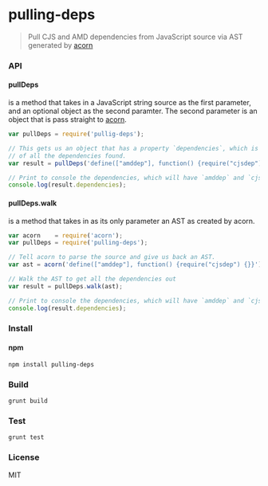 # pulling-deps
>Pull CJS and AMD dependencies from JavaScript source via AST generated by [acorn](http://marijnhaverbeke.nl/acorn/)

### API

#### pullDeps
is a method that takes in a JavaScript string source as the first parameter, and an optional object as the second paramter.  The second parameter is an object that is pass straight to [acorn](http://marijnhaverbeke.nl/acorn/).

```javascript
var pullDeps = require('pullig-deps');

// This gets us an object that has a property `dependencies`, which is an array
// of all the dependencies found.
var result = pullDeps('define(["amddep"], function() {require("cjsdep") {}}');

// Print to console the dependencies, which will have `amddep` and `cjsdep`
console.log(result.dependencies);
```

#### pullDeps.walk
is a method that takes in as its only parameter an AST as created by acorn.

```javascript
var acorn    = require('acorn');
var pullDeps = require('pulling-deps');

// Tell acorn to parse the source and give us back an AST.
var ast = acorn('define(["amddep"], function() {require("cjsdep") {}}');

// Walk the AST to get all the dependencies out
var result = pullDeps.walk(ast);

// Print to console the dependencies, which will have `amddep` and `cjsdep`
console.log(result.dependencies);
```


### Install

#### npm
```
npm install pulling-deps
```

### Build
```
grunt build
```

### Test
```
grunt test
```

### License
MIT
